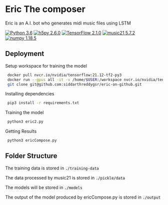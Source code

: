 
# Eric The composer

Eric is an A.I. bot who generates midi music files using LSTM

[![Python 3.6](https://img.shields.io/badge/python-3.6-blue.svg)](https://www.python.org/downloads/release/python-360/)
[![h5py 2.6.0](https://img.shields.io/badge/h5py-2.6.0-blue.svg)](https://docs.h5py.org/en/stable/build.html)
[![TensorFlow 2.1.0](https://img.shields.io/badge/TensorFlow-2.3.1-blue.svg)](https://www.tensorflow.org/install)
[![music21 5.7.2](https://img.shields.io/badge/music21-5.7.2-blue.svg)](https://github.com/cuthbertLab/music21/releases/)
[![numpy 1.18.5](https://img.shields.io/badge/numpy-1.18.5-blue.svg)](https://numpy.org/doc/stable/user/whatisnumpy.html)


## Deployment

Setup workspace for training the model

```bash
 docker pull nvcr.io/nvidia/tensorflow:21.12-tf2-py3
 docker run --gpus all -it -v /home/$USER:/workspace nvcr.io/nvidia/tensorflow:21.12-tf2-py3
 git clone git@github.com:siddarthreddygsr/eric-on-github.git
```

Installing dependencies
```bash
 pip3 install -r requirements.txt
```
Training the model

```bash
 python3 eric2.py
 ```
Getting Results
```bash
 python3 ericCompose.py
 ```


## Folder Structure

<p>The training data is stored in <code style="background-color:rgba(0, 0, 0, 0.0470588);"><a>./training-data</a></code></p>
<p>The data processed by music21 is stored in <code style="background-color:rgba(0, 0, 0, 0.0470588);"><a>./pickle/data</a></code></p>
<p>The models will be stored in <code style="background-color:rgba(0, 0, 0, 0.0470588);"><a>./models</a></code></p>
<p>The output of the model produced by ericCompose.py is stored in <code style="background-color:rgba(0, 0, 0, 0.0470588);"><a>./output</a></code></p>
